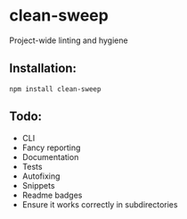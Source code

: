 # clean-sweep

Project-wide linting and hygiene

## Installation:

```
npm install clean-sweep
```

## Todo:

- CLI
- Fancy reporting
- Documentation
- Tests
- Autofixing
- Snippets
- Readme badges
- Ensure it works correctly in subdirectories
